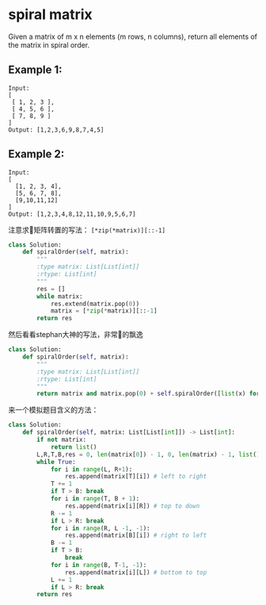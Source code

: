 # spiral matrix

Given a matrix of m x n elements (m rows, n columns), return all elements of the matrix in spiral order.

## Example 1:
```
Input:
[
 [ 1, 2, 3 ],
 [ 4, 5, 6 ],
 [ 7, 8, 9 ]
]
Output: [1,2,3,6,9,8,7,4,5]
```
## Example 2:
```
Input:
[
  [1, 2, 3, 4],
  [5, 6, 7, 8],
  [9,10,11,12]
]
Output: [1,2,3,4,8,12,11,10,9,5,6,7]
```

注意求矩阵转置的写法：
```[*zip(*matrix)][::-1]```

```python
class Solution:
    def spiralOrder(self, matrix):
        """
        :type matrix: List[List[int]]
        :rtype: List[int]
        """
        res = []
        while matrix:
            res.extend(matrix.pop(0))
            matrix = [*zip(*matrix)][::-1]
        return res
```

然后看看stephan大神的写法，非常的飘逸

```python
class Solution:
    def spiralOrder(self, matrix):
        """
        :type matrix: List[List[int]]
        :rtype: List[int]
        """
        return matrix and matrix.pop(0) + self.spiralOrder([list(x) for x in zip(*matrix)][::-1])

```

来一个模拟题目含义的方法：

```python
class Solution:
    def spiralOrder(self, matrix: List[List[int]]) -> List[int]:
        if not matrix:
            return list()
        L,R,T,B,res = 0, len(matrix[0]) - 1, 0, len(matrix) - 1, list()
        while True:
            for i in range(L, R+1):
                res.append(matrix[T][i]) # left to right
            T += 1
            if T > B: break
            for i in range(T, B + 1): 
                res.append(matrix[i][R]) # top to down
            R -= 1
            if L > R: break
            for i in range(R, L -1, -1):
                res.append(matrix[B][i]) # right to left
            B -= 1
            if T > B:
                break
            for i in range(B, T-1, -1):
                res.append(matrix[i][L]) # bottom to top
            L += 1
            if L > R: break
        return res
```
